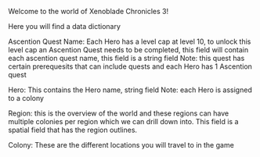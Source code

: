  Welcome to the world of Xenoblade Chronicles 3!

 Here you will find a data dictionary

 Ascention Quest Name: Each Hero has a level cap at level 10, to unlock this level cap an Ascention Quest needs to be completed, this field will contain each ascention quest name, this field is a string field
 Note: this quest has certain prerequesits that can include quests and each Hero has 1 Ascention quest

 Hero: This contains the Hero name, string field
 Note: each Hero is assigned to a colony

 Region: this is the overview of the world and these regions can have multiple colonies per region which we can drill down into. This field is a spatial field that has the region outlines.

 Colony: These are the different locations you will travel to in the game
